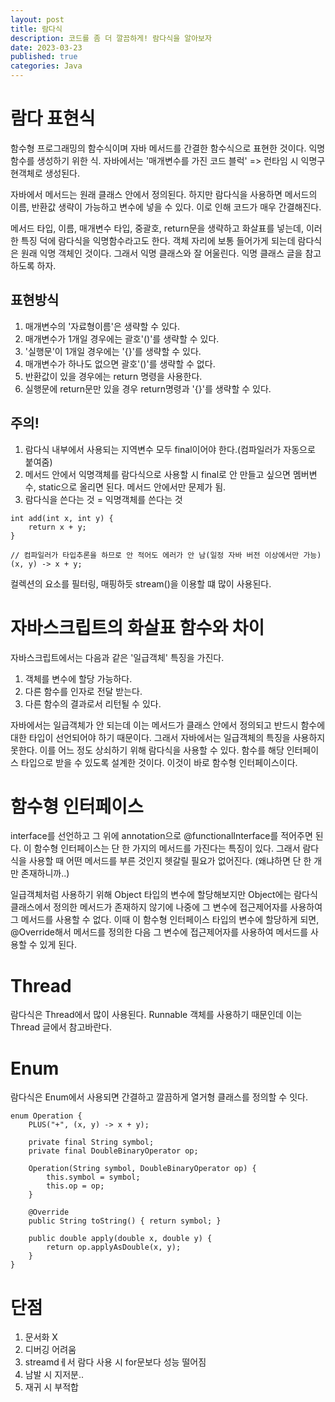 ```yaml
---
layout: post
title: 람다식
description: 코드를 좀 더 깔끔하게! 람다식을 알아보자
date: 2023-03-23
published: true
categories: Java
---
```

# 람다 표현식
함수형 프로그래밍의 함수식이며 자바 메서드를 간결한 함수식으로 표현한 것이다.
익명함수를 생성하기 위한 식. 자바에서는 '매개변수를 가진 코드 블럭' => 런타임 시 익명구현객체로 생성된다.

자바에서 메서드는 원래 클래스 안에서 정의된다. 하지만 람다식을 사용하면 메서드의 이름, 반환값 생략이 가능하고 변수에 넣을 수 있다. 이로 인해 코드가 매우 간결해진다.

메서드 타입, 이름, 매개변수 타입, 중괄호, return문을 생략하고 화살표를 넣는데, 이러한 특징 덕에 람다식을 익명함수라고도 한다. 객체 자리에 보통 들어가게 되는데 람다식은 원래 익명 객체인 것이다. 그래서 익명 클래스와 잘 어울린다. 익명 클래스 글을 참고하도록 하자.

## 표현방식
1. 매개변수의 '자료형이름'은 생략할 수 있다.
2. 매개변수가 1개일 경우에는 괄호'()'를 생략할 수 있다.
3. '실행문'이 1개일 경우에는 '{}'를 생략할 수 있다.
4. 매개변수가 하나도 없으면 괄호'()'를 생략할 수 없다.
5. 반환값이 있을 경우에는 return 명령을 사용한다.
6. 실행문에 return문만 있을 경우 return명령과 '{}'를 생략할 수 있다.

## 주의!
1. 람다식 내부에서 사용되는 지역변수 모두 final이어야 한다.(컴파일러가 자동으로 붙여줌)
2. 메서드 안에서 익명객체를 람다식으로 사용할 시 final로 안 만들고 싶으면 멤버변수, static으로 올리면 된다. 메서드 안에서만 문제가 됨.
3. 람다식을 쓴다는 것 = 익명객체를 쓴다는 것

```
int add(int x, int y) {
    return x + y;
}

// 컴파일러가 타입추론을 하므로 안 적어도 에러가 안 남(일정 자바 버전 이상에서만 가능)
(x, y) -> x + y;
```

컬렉션의 요소를 필터링, 매핑하듯 stream()을 이용할 떄 많이 사용된다.

# 자바스크립트의 화살표 함수와 차이
자바스크립트에서는 다음과 같은 '일급객체' 특징을 가진다.
1. 객체를 변수에 할당 가능하다.
2. 다른 함수를 인자로 전달 받는다.
3. 다른 함수의 결과로서 리턴될 수 있다.

자바에서는 일급객체가 안 되는데 이는 메서드가 클래스 안에서 정의되고 반드시 함수에 대한 타입이 선언되어야 하기 때문이다. 그래서 자바에서는 일급객체의 특징을 사용하지 못한다. 이를 어느 정도 상쇠하기 위해 람다식을 사용할 수 있다. 함수를 해당 인터페이스 타입으로 받을 수 있도록 설계한 것이다. 이것이 바로 함수형 인터페이스이다.

# 함수형 인터페이스
interface를 선언하고 그 위에 annotation으로 @functionalInterface를 적어주면 된다. 이 함수형 인터페이스는 단 한 가지의 메서드를 가진다는 특징이 있다. 그래서 람다식을 사용할 때 어떤 메서드를 부른 것인지 헷갈릴 필요가 없어진다. (왜냐하면 단 한 개만 존재하니까..)

일급객체처럼 사용하기 위해 Object 타입의 변수에 할당해보지만 Object에는 람다식 클래스에서 정의한 메서드가 존재하지 않기에 나중에 그 변수에 접근제어자를 사용하여 그 메서드를 사용할 수 없다. 이때 이 함수형 인터페이스 타입의 변수에 할당하게 되면, @Override해서 메서드를 정의한 다음 그 변수에 접근제어자를 사용하여 메서드를 사용할 수 있게 된다.

# Thread 
람다식은 Thread에서 많이 사용된다. Runnable 객체를 사용하기 때문인데 이는 Thread 글에서 참고바란다.

# Enum
람다식은 Enum에서 사용되면 간결하고 깔끔하게 열거형 클래스를 정의할 수 잇다.
```
enum Operation {
    PLUS("+", (x, y) -> x + y);

    private final String symbol;
    private final DoubleBinaryOperator op;

    Operation(String symbol, DoubleBinaryOperator op) {
        this.symbol = symbol;
        this.op = op;
    }

    @Override
    public String toString() { return symbol; }

    public double apply(double x, double y) {
        return op.applyAsDouble(x, y);
    }    
}
```

# 단점
1. 문서화 X
2. 디버깅 어려움
3. streamdㅔ서 람다 사용 시 for문보다 성능 떨어짐
4. 남발 시 지저분..
5. 재귀 시 부적합